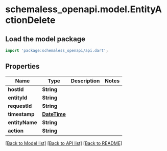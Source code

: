 # schemaless_openapi.model.EntityActionDelete

## Load the model package
```dart
import 'package:schemaless_openapi/api.dart';
```

## Properties
Name | Type | Description | Notes
------------ | ------------- | ------------- | -------------
**hostId** | **String** |  | 
**entityId** | **String** |  | 
**requestId** | **String** |  | 
**timestamp** | [**DateTime**](DateTime.md) |  | 
**entityName** | **String** |  | 
**action** | **String** |  | 

[[Back to Model list]](../README.md#documentation-for-models) [[Back to API list]](../README.md#documentation-for-api-endpoints) [[Back to README]](../README.md)


